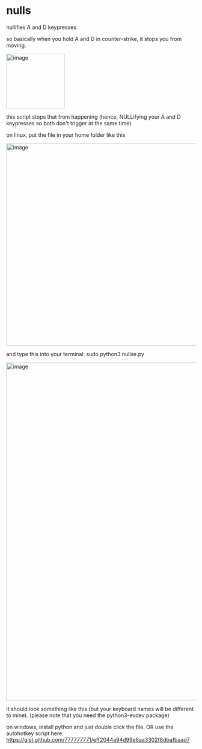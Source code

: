 # nulls
nullifies A and D keypresses

so basically when you hold A and D in counter-strike, it stops you from moving.

<img width="155" height="145" alt="image" src="https://github.com/user-attachments/assets/d371e35d-0e98-4052-a7c8-ce0bf282ea6d" />

this script stops that from happening (hence, NULLifying your A and D keypresses so both don't trigger at the same time)

on linux, put the file in your home folder like this

<img width="1661" height="537" alt="image" src="https://github.com/user-attachments/assets/216446f7-9780-4807-bd54-9bdfa8599af3" />

and type this into your terminal:
sudo python3 nullse.py

<img width="664" height="897" alt="image" src="https://github.com/user-attachments/assets/48b8d102-e7f6-4fe8-bc09-e9a81b469e65" />

it should look something like this (but your keyboard names will be different to mine).
(please note that you need the python3-evdev package)

on windows, install python and just double click the file.
OR use the autohotkey script here: https://gist.github.com/777777771/eff2044a94d99e6aa3302f8dbafbaad7
